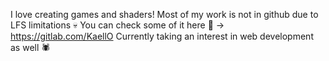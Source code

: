 I love creating games and shaders! Most of my work is not in github due to LFS limitations 💀 
You can check some of it here 🦍 -> https://gitlab.com/KaellO 
Currently taking an interest in web development as well 🕷


<!--
**Lithiax/Lithiax** is a ✨ _special_ ✨ repository because its `README.md` (this file) appears on your GitHub profile.

Here are some ideas to get you started:

- 🔭 I’m currently working on ...
- 🌱 I’m currently learning ...
- 👯 I’m looking to collaborate on ...
- 🤔 I’m looking for help with ...
- 💬 Ask me about ...
- 📫 How to reach me: ...
- 😄 Pronouns: ...
- ⚡ Fun fact: ...
-->
